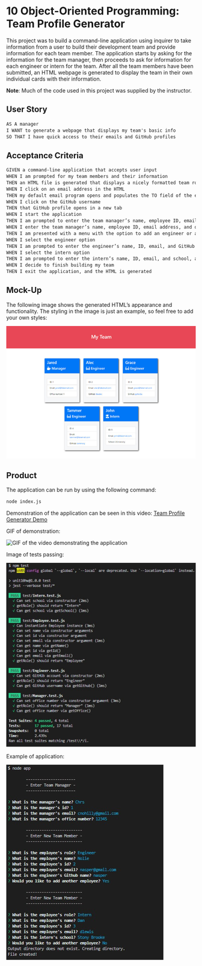# 10 Object-Oriented Programming: Team Profile Generator

This project was to build a command-line application using inquirer to take information from a user to build their development team and provide information for each team member. The application starts by asking for the information for the team manager, then proceeds to ask for information for each engineer or intern for the team. After all the team members have been submitted, an HTML webpage is generated to display the team in their own individual cards with their information. 

**Note**: Much of the code used in this project was supplied by the instructor.

## User Story

```md
AS A manager
I WANT to generate a webpage that displays my team's basic info
SO THAT I have quick access to their emails and GitHub profiles
```

## Acceptance Criteria

```md
GIVEN a command-line application that accepts user input
WHEN I am prompted for my team members and their information
THEN an HTML file is generated that displays a nicely formatted team roster based on user input
WHEN I click on an email address in the HTML
THEN my default email program opens and populates the TO field of the email with the address
WHEN I click on the GitHub username
THEN that GitHub profile opens in a new tab
WHEN I start the application
THEN I am prompted to enter the team manager’s name, employee ID, email address, and office number
WHEN I enter the team manager’s name, employee ID, email address, and office number
THEN I am presented with a menu with the option to add an engineer or an intern or to finish building my team
WHEN I select the engineer option
THEN I am prompted to enter the engineer’s name, ID, email, and GitHub username, and I am taken back to the menu
WHEN I select the intern option
THEN I am prompted to enter the intern’s name, ID, email, and school, and I am taken back to the menu
WHEN I decide to finish building my team
THEN I exit the application, and the HTML is generated
```

## Mock-Up

The following image shows the generated HTML’s appearance and functionality. The styling in the image is just an example, so feel free to add your own styles:

![HTML webpage titled “My Team” features five boxes listing employee names, titles, and other key info.](./Assets/10-object-oriented-programming-homework-demo.png)


## Product

The application can be run by using the following command:

```bash
node index.js
```

Demonstration of the application can be seen in this video: [Team Profile Generator Demo](https://youtu.be/JYsSgNNiTDA)

GIF of demonstration:

![GIF of the video demonstrating the application](./Assets/Team%20Profile%20Generator%20Demo.gif)

Image of tests passing: 

![All tests passing for application](./Assets/passing-tests.jpg)

Example of application:

![Example of running the application and entering information](./Assets/application-example.jpg)


